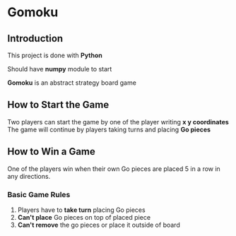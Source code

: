 # Gomoku
## Introduction
This project is done with **Python**

Should have **numpy** module to start

**Gomoku** is an abstract strategy board game
## How to Start the Game
Two players can start the game by one of the player writing **x y coordinates**
The game will continue by players taking turns and placing **Go pieces**
## How to Win a Game
One of the players win when their own Go pieces are placed 5 in a row in any directions.
### Basic Game Rules
1. Players have to **take turn** placing Go pieces
2. **Can't place** Go pieces on top of placed piece
3. **Can't remove** the go pieces or place it outside of board

